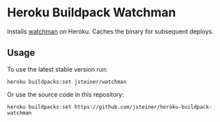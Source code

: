 # Heroku Buildpack Watchman

Installs [watchman](https://facebook.github.io/watchman/) on Heroku. Caches the
binary for subsequent deploys.

## Usage

To use the latest stable version run:

    heroku buildpacks:set jsteiner/watchman

Or use the source code in this repository:

    heroku buildpacks:set https://github.com/jsteiner/heroku-buildpack-watchman
